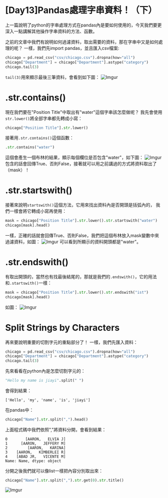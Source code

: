 # [Day13]Pandas處理字串資料！（下）

上一篇說明了python的字串處理方式在pandas內是要如何使用的，今天我們要更深入一點講解其他操作字串資料的方法、函數。

之前的文章中我們有說明如何過濾資料，取出需要的資料，那在字串中又是如何處理的呢？
一樣，我們先import pandas，並且匯入csv檔案:
```python
chicago = pd.read_csv("csv/chicago.csv").dropna(how="all")
chicago["Department"] = chicago["Department"].astype("category")
chicago.tail(3)
```
`tail(3)`用來顯示最後三筆資料，會看到如下圖：
![Imgur](https://i.imgur.com/pYXCDQQ.png)

# .str.contains()
現在我們要在"Position Title"中取出有"water"這個字串該怎麼做呢？
我先會使用`str.lower()`將全部字串都先轉成小寫：
```python
chicago["Position Title"].str.lower()
```
接著用`.str.contains()`這個函數：
```python
.str.contains("water")
```
這個會產生一個布林的結果，顯示每個欄位是否包含"water"，如下圖：
![Imgur](https://i.imgur.com/yYB3Z6W.png)
包含的話會回傳True、否則False，接著就可以用之前講過的方式將資料取出了（mask）！

# .str.startswith()
接著來說明`startswith()`這個方法，它用來找出資料內是否開頭是括弧內的，
我們一樣會將它轉成小寫再使用：
```python
mask = chicago["Position Title"].str.lower().str.startswith("water")
chicago[mask].head() 
```
一樣，正確的話就會回傳True、否則False，我們把這個布林放入mask變數中來過濾資料，如圖：
![Imgur](https://i.imgur.com/e1gozBk.png)
可以看到所顯示的資料開頭都是"water"。

# .str.endswith()
有取出開頭的，當然也有找最後結尾的，那就是我們的`.endswith()`，它的用法和`.startswith()`一樣：
```python
mask = chicago["Position Title"].str.lower().str.endswith("ist")
chicago[mask].head()
```
如圖：
![Imgur](https://i.imgur.com/i6LhwvN.png)

# Split Strings by Characters
再來要說明重要的切割字元的重點部分了！
一樣，我們先匯入資料：
```python
chicago = pd.read_csv("csv/chicago.csv").dropna(how="all")
chicago["Department"] = chicago["Department"].astype("category")
chicago.tail(3)
```

先來看看在python內是怎麼切割字元的：
```python
"Hello my name is jiayi".split(" ")
```
會得到結果：
```
['Hello', 'my', 'name', 'is', 'jiayi']
```
在pandas中：
```python
chicago["Name"].str.split(",").head()
```
上面程式碼中我們依照","將資料分開，會看到結果：
```
0        [AARON,   ELVIA J]
1      [AARON,   JEFFERY M]
2         [AARON,   KARINA]
3    [AARON,   KIMBERLEI R]
4    [ABAD JR,   VICENTE M]
Name: Name, dtype: object
```
分開之後我們就可以像list一樣把內容分別取出來：
```python
chicago["Name"].str.split(",").str.get(0).str.title()
```
![Imgur](https://i.imgur.com/UYJaz57.png)
